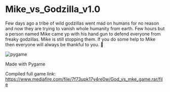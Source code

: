# Mike_vs_Godzilla_v1.0

Few days ago a tribe of wild godzillas went mad on humans for no reason and now they are trying to vanish whole humanity from earth. Few hours but a person named Mike came yp with his hand gun to defend everyone from freaky godzillas. Mike is still stopping them. If you do some help to Mike then everyone will always be thankful to you. 🥰

![pygame](https://user-images.githubusercontent.com/79639825/136611192-1386e2b2-51e5-481b-baec-9ba2c6200bb9.png)

Made with Pygame

Compiled full game link: https://www.mediafire.com/file/7f73upk17y4re0w/God_vs_mke_game.rar/file
